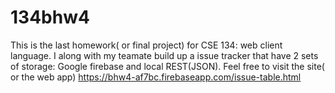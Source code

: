 # 134bhw4
This is the last homework( or final project) for CSE 134: web client language. I along with my teamate build up a issue tracker that have 2 sets of storage: Google firebase and local REST(JSON). 
Feel free to visit the site( or the web app)
https://bhw4-af7bc.firebaseapp.com/issue-table.html
